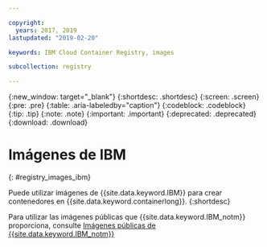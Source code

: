 ```yaml
---

copyright:
  years: 2017, 2019
lastupdated: "2019-02-20"

keywords: IBM Cloud Container Registry, images

subcollection: registry

---
```


{:new_window: target="_blank"}
{:shortdesc: .shortdesc}
{:screen: .screen}
{:pre: .pre}
{:table: .aria-labeledby="caption"}
{:codeblock: .codeblock}
{:tip: .tip}
{:note: .note}
{:important: .important}
{:deprecated: .deprecated}
{:download: .download}

# Imágenes de IBM
{: #registry_images_ibm}

Puede utilizar imágenes de {{site.data.keyword.IBM}} para crear contenedores en {{site.data.keyword.containerlong}}.
{:shortdesc}

Para utilizar las imágenes públicas que {{site.data.keyword.IBM_notm}} proporciona, consulte [Imágenes públicas de {{site.data.keyword.IBM_notm}}](/docs/services/Registry/registry_public_images.html#public_images)
